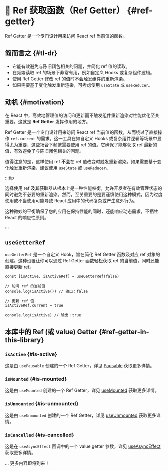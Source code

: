 # 🚥 Ref 获取函数（Ref Getter） {#ref-getter}

Ref Getter 是一个专门设计用来访问 React ref 当前值的函数。

## 简而言之 {#tl-dr}

- 它能有效避免与陈旧闭包相关的问题，并简化 ref 值的读取。
- 在频繁读取 ref 的场景下非常有用，例如自定义 Hooks 或复杂组件逻辑。
- 使用 Ref Getter 修改 ref 的值时不会触发组件的重新渲染。
- 如果需要基于变化触发重新渲染，可考虑使用 `useState` 或 `useReducer`。

## 动机 {#motivation}

在 React 中，高效地管理值的访问和更新而不触发组件重新渲染对性能优化至关重要。这就是 **Ref Getter** 发挥作用的地方。

Ref Getter 是一个专门设计用来访问 React ref 当前值的函数，从而绕过了直接操作 `ref.current` 的需求。这一工具在如自定义 Hooks 或复杂组件逻辑等场景中显得尤为重要，这些场合下频繁需要使用 ref 的值。它确保了能够获取 ref 最新的值，有效避免了与陈旧闭包相关的问题。

值得注意的是，这样使用 ref **不会**在 ref 值改变时触发重新渲染。如果需要基于变化触发重新渲染，建议使用 `useState` 或 `useReducer`。

:::tip

选择使用 ref 及其获取器从根本上是一种性能权衡，允许开发者在有效管理状态的同时避免不必要的重新渲染。然而，至关重要的是要谨慎使用这种模式，因为过度使用或不当使用可能导致 React 应用中的代码复杂或产生意外行为。

这种微妙的平衡确保了您的应用在保持性能的同时，还能响应动态需求，不牺牲 React 的响应性原则。

:::

## `useGetterRef`

`useGetterRef` 是一个自定义 Hook，旨在简化 Ref Getter 函数及对应 ref 对象的创建。这种设置让你可以通过 Ref Getter 函数轻松获取 ref 的当前值，同时还能直接更新 ref。

```tsx
const [isActive, isActiveRef] = useGetterRef(false)

// 访问 ref 的当前值
console.log(isActive()) // 输出：false

// 更新 ref 值
isActiveRef.current = true

console.log(isActive) // 输出：true
```

## 本库中的 Ref (或 value) Getter {#ref-getter-in-this-library}

### `isActive` {#is-active}

这是由 `usePausable` 创建的一个 Ref Getter，详见 [Pausable](/docs/features/pausable) 获取更多详情。

### `isMounted` {#is-mounted}

这是由 `useMounted` 创建的一个 Ref Getter，详见 [useMounted](/reference/use-mounted) 获取更多详情。

### `isUnmounted` {#is-unmounted}

这是由 `useUnmounted` 创建的一个 Ref Getter，详见 [useUnmounted](/reference/use-unmounted) 获取更多详情。

### `isCancelled` {#is-cancelled}

这是在 `useAsyncEffect` 回调中的一个 value getter 参数，详见 [useAsyncEffect](/reference/use-async-effect) 获取更多详情。

... 更多内容即将到来！
